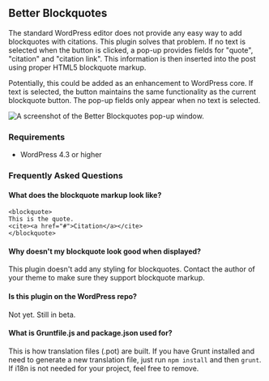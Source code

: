 ## Better Blockquotes

The standard WordPress editor does not provide any easy way to add blockquotes with citations. This plugin solves that problem. If no text is selected when the button is clicked, a pop-up provides fields for "quote", "citation" and "citation link". This information is then inserted into the post using proper HTML5 blockquote markup.

Potentially, this could be added as an enhancement to WordPress core. If text is selected, the button maintains the same functionality as the current blockquote button. The pop-up fields only appear when no text is selected.

![A screenshot of the Better Blockquotes pop-up window.](https://github.com/devinsays/better-blockquotes/raw/master/screenshot-1.jpg)

### Requirements

* WordPress 4.3 or higher

### Frequently Asked Questions

#### What does the blockquote markup look like?

```
<blockquote>
This is the quote.
<cite><a href="#">Citation</a></cite>
</blockquote>
```

#### Why doesn't my blockquote look good when displayed?

This plugin doesn't add any styling for blockquotes. Contact the author of your theme to make sure they support blockquote markup.

#### Is this plugin on the WordPress repo?

Not yet. Still in beta.

#### What is Gruntfile.js and package.json used for?

This is how translation files (.pot) are built. If you have Grunt installed and need to generate a new translation file, just run `npm install` and then `grunt`. If i18n is not needed for your project, feel free to remove.